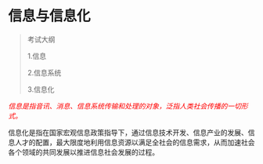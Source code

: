 # 信息与信息化

> 考试大纲  
>
> 1.信息
>
> 2.信息系统
>
> 3.信息化

<font color="red">*信息是指音讯、消息、信息系统传输和处理的对象，泛指人类社会传播的一切形式。</font>*

信息化是指在国家宏观信息政策指导下，通过信息技术开发、信息产业的发展、信息人才的配置，最大限度地利用信息资源以满足全社会的信息需求，从而加速社会各个领域的共同发展以推进信息社会发展的过程。
